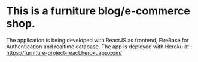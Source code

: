 # This is a furniture blog/e-commerce shop.
The application is being developed with ReactJS as frontend, FireBase for Authentication and realtime database.
The app is deployed with Heroku at : https://furniture-project-react.herokuapp.com/
